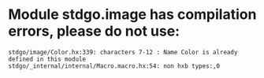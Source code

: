 # Module stdgo.image has compilation errors, please do not use:
```
stdgo/image/Color.hx:339: characters 7-12 : Name Color is already defined in this module
stdgo/_internal/internal/Macro.macro.hx:54: non hxb types:,0

```

